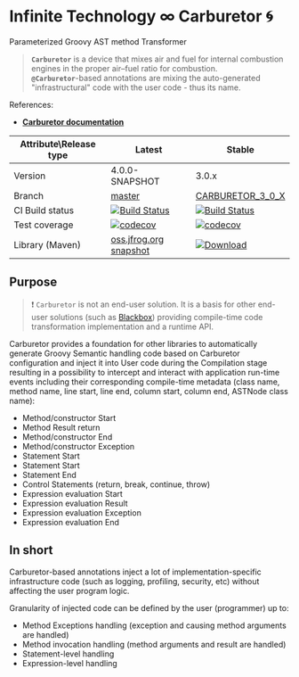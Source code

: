 # Infinite Technology ∞ Carburetor 🌀
Parameterized Groovy AST method Transformer

> **`Carburetor`** is a device that mixes air and fuel for internal combustion engines in the proper air–fuel ratio for combustion.<br/>
**`@Carburetor`**-based annotations are mixing the auto-generated "infrastructural" code with the user code - thus its name.

References:

- **[Carburetor documentation](https://github.com/INFINITE-TECHNOLOGY/CARBURETOR/wiki)**

|Attribute\Release type|Latest|Stable|
|----------------------|------|------|
|Version|4.0.0-SNAPSHOT|3.0.x|
|Branch|[master](https://github.com/INFINITE-TECHNOLOGY/CARBURETOR)|[CARBURETOR_3_0_X](https://github.com/INFINITE-TECHNOLOGY/CARBURETOR/tree/CARBURETOR_3_0_X)|
|CI Build status|[![Build Status](https://travis-ci.com/INFINITE-TECHNOLOGY/CARBURETOR.svg?branch=master)](https://travis-ci.com/INFINITE-TECHNOLOGY/CARBURETOR)|[![Build Status](https://travis-ci.com/INFINITE-TECHNOLOGY/CARBURETOR.svg?branch=CARBURETOR_3_0_X)](https://travis-ci.com/INFINITE-TECHNOLOGY/CARBURETOR)|
|Test coverage|[![codecov](https://codecov.io/gh/INFINITE-TECHNOLOGY/CARBURETOR/branch/master/graphs/badge.svg)](https://codecov.io/gh/INFINITE-TECHNOLOGY/CARBURETOR/branch/master/graphs)|[![codecov](https://codecov.io/gh/INFINITE-TECHNOLOGY/CARBURETOR/branch/CARBURETOR_3_0_X/graphs/badge.svg)](https://codecov.io/gh/INFINITE-TECHNOLOGY/CARBURETOR/branch/CARBURETOR_3_0_X/graphs)|
|Library (Maven)|[oss.jfrog.org snapshot](https://oss.jfrog.org/artifactory/webapp/#/artifacts/browse/tree/General/oss-snapshot-local/io/infinite/carburetor/4.0.0-SNAPSHOT)|[ ![Download](https://api.bintray.com/packages/infinite-technology/io.i-t/carburetor/images/download.svg) ](https://bintray.com/infinite-technology/io.i-t/carburetor/_latestVersion)|

## Purpose

> ❗ `Carburetor` is not an end-user solution. It is a basis for other end-user solutions (such as [Blackbox](https://github.com/INFINITE-TECHNOLOGY/BLACKBOX)) providing compile-time code transformation implementation and a runtime API.

Carburetor provides a foundation for other libraries to automatically generate Groovy Semantic handling code based on Carburetor configuration and inject it into User code during the Compilation stage resulting in a possibility to intercept and interact with application run-time events including their corresponding compile-time metadata (class name, method name, line start, line end, column start, column end, ASTNode class name):

- Method/constructor Start
- Method Result return
- Method/constructor End
- Method/constructor Exception
- Statement Start
- Statement Start
- Statement End
- Control Statements (return, break, continue, throw)
- Expression evaluation Start
- Expression evaluation Result
- Expression evaluation Exception
- Expression evaluation End

## In short

Carburetor-based annotations inject a lot of implementation-specific infrastructure code (such as logging, profiling, security, etc) without affecting the user program logic.

Granularity of injected code can be defined by the user (programmer) up to:
- Method Exceptions handling (exception and causing method arguments are handled)
- Method invocation handling (method arguments and result are handled)
- Statement-level handling
- Expression-level handling
